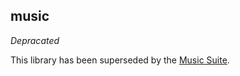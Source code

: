 
## music

*Depracated*

This library has been superseded by the [Music Suite](http://musicsuite.github.io/). 
